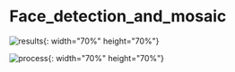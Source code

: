 # Face_detection_and_mosaic

![results](https://user-images.githubusercontent.com/53646976/123308478-afeb2f00-d55e-11eb-9b0e-04f45801f5b1.png){: width="70%" height="70%"}


![process](https://user-images.githubusercontent.com/53646976/123312385-3ace2880-d563-11eb-8066-7651caacb43c.PNG){: width="70%" height="70%"}
